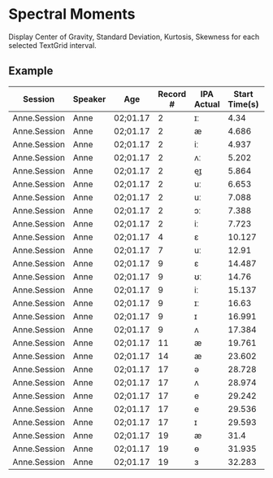 # Spectral Moments

Display Center of Gravity, Standard Deviation, Kurtosis, Skewness for each selected TextGrid interval.

## Example

| Session | Speaker | Age | Record # | IPA Actual | Start Time(s) | End Time(s) | Center of Gravity | Standard Deviation | Kurtosis | Skewness |
| --- | --- | --- | --- | --- | --- | --- | --- | --- | --- | --- |
| Anne.Session | Anne | 02;01.17 | 2 | ɪː | 4.34 | 4.583 | 6,426.133 | 3,724.252 | -0.677 | 0.789 |
| Anne.Session | Anne | 02;01.17 | 2 | æ | 4.686 | 4.844 | 6,655.038 | 4,173.061 | -1.172 | 0.556 |
| Anne.Session | Anne | 02;01.17 | 2 | iː | 4.937 | 5.106 | 8,627.853 | 3,991.902 | -1.526 | -0.027 |
| Anne.Session | Anne | 02;01.17 | 2 | ʌː | 5.202 | 5.664 | 6,570.421 | 3,927.165 | -0.914 | 0.66 |
| Anne.Session | Anne | 02;01.17 | 2 | e͜ɪ | 5.864 | 6.157 | 5,330.386 | 3,441.805 | 0.744 | 1.381 |
| Anne.Session | Anne | 02;01.17 | 2 | uː | 6.653 | 7.026 | 5,164.374 | 3,390.609 | 1.211 | 1.616 |
| Anne.Session | Anne | 02;01.17 | 2 | uː | 7.088 | 7.307 | 5,028.66 | 3,431.747 | 1.13 | 1.51 |
| Anne.Session | Anne | 02;01.17 | 2 | ɔː | 7.388 | 7.665 | 4,627.188 | 3,172.849 | 2.205 | 1.761 |
| Anne.Session | Anne | 02;01.17 | 2 | iː | 7.723 | 7.927 | 6,287.743 | 3,715.269 | -0.518 | 0.981 |
| Anne.Session | Anne | 02;01.17 | 4 | ɛ | 10.127 | 10.297 | 3,914.8 | 2,518.136 | 5.174 | 2.296 |
| Anne.Session | Anne | 02;01.17 | 7 | uː | 12.91 | 13.097 | 4,587.086 | 2,732.02 | 3.513 | 1.842 |
| Anne.Session | Anne | 02;01.17 | 9 | ɛ | 14.487 | 14.76 | 8,183.253 | 4,231.057 | -1.361 | -0.18 |
| Anne.Session | Anne | 02;01.17 | 9 | ʊː | 14.76 | 15.027 | 9,051.553 | 3,655.238 | -1.055 | -0.195 |
| Anne.Session | Anne | 02;01.17 | 9 | iː | 15.137 | 15.413 | 6,986.172 | 4,101.892 | -1.199 | 0.627 |
| Anne.Session | Anne | 02;01.17 | 9 | ɪː | 16.63 | 16.945 | 4,706.716 | 2,680.662 | 4.496 | 2.304 |
| Anne.Session | Anne | 02;01.17 | 9 | ɪ | 16.991 | 17.209 | 5,038.952 | 2,696.526 | 3.589 | 2.113 |
| Anne.Session | Anne | 02;01.17 | 9 | ʌ | 17.384 | 17.54 | 3,997.534 | 2,311.282 | 6.543 | 2.344 |
| Anne.Session | Anne | 02;01.17 | 11 | æ | 19.761 | 19.976 | 9,203.167 | 3,990.843 | -1.194 | -0.362 |
| Anne.Session | Anne | 02;01.17 | 14 | æ | 23.602 | 23.86 | 4,743.614 | 3,322.655 | 1.127 | 1.501 |
| Anne.Session | Anne | 02;01.17 | 17 | ə | 28.728 | 28.862 | 8,774.132 | 4,591.709 | -1.452 | -0.351 |
| Anne.Session | Anne | 02;01.17 | 17 | ʌ | 28.974 | 29.167 | 5,551.587 | 4,408.839 | -0.807 | 0.913 |
| Anne.Session | Anne | 02;01.17 | 17 | e | 29.242 | 29.402 | 6,865.394 | 4,248.568 | -1.325 | 0.515 |
| Anne.Session | Anne | 02;01.17 | 17 | e | 29.536 | 29.593 | 5,801.437 | 3,312.533 | -0.06 | 1.105 |
| Anne.Session | Anne | 02;01.17 | 17 | ɪ | 29.593 | 29.81 | 5,667.334 | 3,688.539 | -0.023 | 1.186 |
| Anne.Session | Anne | 02;01.17 | 19 | æ | 31.4 | 31.506 | 7,551.871 | 4,308.768 | -1.474 | 0.219 |
| Anne.Session | Anne | 02;01.17 | 19 | ɵ | 31.935 | 32.067 | 8,346.506 | 4,189.694 | -1.432 | -0.062 |
| Anne.Session | Anne | 02;01.17 | 19 | ɜ | 32.283 | 32.449 | 7,689.832 | 4,135.812 | -1.42 | 0.253 |